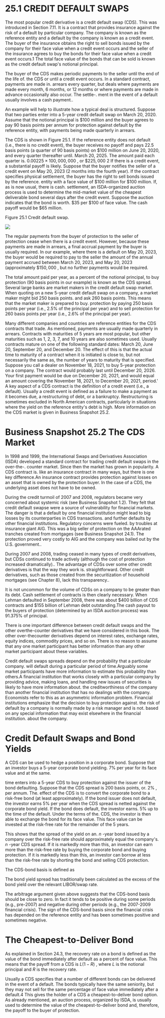 # 25.1 CREDIT DEFAULT SWAPS  

The most popular credit derivative is a credit default swap (CDS). This was introduced in Section 7.11. It is a contract that provides insurance against the risk of a default by particular company. The company is known as the reference entity and a default by the company is known as a credit event. The buyer of the insurance obtains the right to sell bonds issued by the company for their face value when a credit event occurs and the seller of the insurance agrees to buy the bonds for their face value when a credit event occurs.1 The total face value of the bonds that can be sold is known as the credit default swap's notional principal.  

The buyer of the CDS makes periodic payments to the seller until the end of the life of. the CDS or until a credit event occurs. In a standard contract, payments are made in. arrears every quarter, but deals where payments are made every month, 6 months, or 12 months or where payments are made in advance occasionally also occur. The settle-. ment in the event of a default usually involves a cash payment..  

An example will help to illustrate how a typical deal is structured. Suppose that two parties enter into a 5-year credit default swap on March 20, 2020. Assume that the notional principal is $\$100$ million and the buyer agrees to pay 90 basis points per annum for protection against default by the reference entity, with payments being made quarterly in arrears.  

The CDS is shown in Figure 25.1. If the reference entity does not default (i.e., there is no credit event), the buyer receives no payoff and pays 22.5 basis points (a quarter of 90 basis points) on $\$100$ million on June 20, 2020, and every quarter thereafter until. March 20, 2025. The amount paid each quarter is. $0.00225\times100,000,000$ , or $\$225,000$ 2 If there is a credit event, a substantial payoff is likely. Suppose that the buyer notifies the seller of a credit event on May 20, 2023 (2 months into the fourth year). If the contract specifies physical settlement, the buyer has the right to sell bonds issued by the reference. entity with a face value of $\$100$ million for $\$100$ million. If, as is now usual, there is cash. settlement, an ISDA-organized auction process is used to determine the mid-market value of the cheapest deliverable bond several days after the credit event. Suppose the auction indicates that the bond is worth. $\$35$ per $\$100$ of face value. The cash payoff would be $\$65$ million.  

Figure 25.1 Credit default swap.  

![](849016e2d4bd4a824e0c1705e5220731398e581432fd75b257195772e16b08b1.jpg)  

The regular payments from the buyer of protection to the seller of protection cease when there is a credit event. However, because these payments are made in arrears, a final accrual payment by the buyer is usually required. In our example, where there is a default on May 20, 2023, the buyer would be required to pay to the seller the amount of the annual payment accrued between March 20, 2023, and May 20, 2023 (approximately $\$150,000$ , but no further payments would be required.  

The total amount paid per year, as a percent of the notional principal, to buy protection (90 basis points in our example) is known as the CDS spread. Several large banks are market makers in the credit default swap market. When quoting on a new 5-year credit default swap on a company, a market maker might bid 250 basis points. and ask 260 basis points. This means that the market maker is prepared to buy. protection by paying 250 basis points per year (i.e., $2.5\%$ of the principal per year) and to sell protection for 260 basis points per year (i.e., $2.6\%$ of the principal per year).  

Many different companies and countries are reference entities for the CDS contracts that trade. As mentioned, payments are usually made quarterly in arrears. Contracts with maturities of 5 years are most popular, but other maturities such as 1, 2, 3, 7, and 10 years are also sometimes used. Usually contracts mature on one of the following standard dates: March 20, June 20, September 20, and December 20. The effect of this is that the actual time to maturity of a contract when it is initiated is close to, but not necessarily the same as, the number of years to maturity that is specified. Suppose you call a dealer on November 18, 2021, to buy 5-year protection on a company. The contract would probably last until December 20, 2026. Your first payment would be due on December 20, 2021, and would equal an amount covering the November 18, 2021, to December 20, 2021, period.' A key aspect of a CDS contract is the definition of a credit event (i.e., a default). Usually a credit event is defined as a failure to make a payment as it becomes due, a restructuring of debt, or a bankruptcy. Restructuring is sometimes excluded in North American contracts, particularly in situations where the yield on the reference entity's debt is high. More information on the CDS market is given in Business Snapshot 25.2.  

# Business Snapshot 25.2 The CDS Market  

In 1998 and 1999, the International Swaps and Derivatives Association (ISDA) developed a standard contract for trading credit default swaps in the over-the-. counter market. Since then the market has grown in popularity. A CDS contract is. like an insurance contract in many ways, but there is one key difference.An insurance contract provides protection against losses on an asset that is owned by the protection buyer. In the case of a CDS, the underlying asset does not have to be owned.  

During the credit turmoil of 2007 and 2008, regulators became very concerned about systemic risk (see Business Snapshot 1.2). They felt that credit default swapse were a source of vulnerability for financial markets. The danger is that a default by one financial institution might lead to big losses by its counterparties in CDS transactions. and further defaults by other financial institutions. Regulatory concerns were fueled. by troubles at insurance giant AIG. This was a big seller of protection on the AAArated tranches created from mortgages (see Business Snapshot 24.1). The protection proved very costly to AIG and the company was bailed out by the U.S. government..  

During 2007 and 2008, trading ceased in many types of credit derivatives, but CDSs continued to trade actively (although the cost of protection increased dramatically).. The advantage of CDSs over some other credit derivatives is that the way they work is. straightforward. Other credit derivatives, such as those created from the securitization of household mortgages (see Chapter 8), lack this transparency..  

It is not uncommon for the volume of CDSs on a company to be greater than its debt. Cash settlement of contracts is then clearly necessary. When Lehman defaulted in September 2008, there was about $\$400$ billion of CDS contracts and $\$155$ billion of Lehman debt outstanding.The cash payout to the buyers of protection (determined by an ISDA auction process) was $91.375\%$ of principal.  

There is one important difference between credit default swaps and the other overthe-counter derivatives that we have considered in this book. The other over-thecounter derivatives depend on interest rates, exchange rates, equity indices, commodity prices, and so on. There is no reason to assume that any one market participant has better information than any other market participant about these variables.  

Credit default swaps spreads depend on the probability that a particular company. will default during a particular period of time.Arguably some market participants have more information to estimate this probability than others.A financial institution that works closely with a particular company by providing advice, making loans, and handling new issues of securities is likely to have more information about. the creditworthiness of the company than another financial institution that has no dealings with the company. Economists refer to this as an asymmetric information problem. Financial institutions emphasize that the decision to buy protection against. the risk of default by a company is normally made by a risk manager and is not. based on any special information that may exist elsewhere in the financial institution. about the company.  

# Credit Default Swaps and Bond Yields  

A CDS can be used to hedge a position in a corporate bond. Suppose that an investor buys a 5-year corporate bond yielding. $7\%$ per year for its face value and at the same.  

time enters into a 5-year CDS to buy protection against the issuer of the bond defaulting. Suppose that the CDS spread is 200 basis points, or. $2\%$ , per annum. The. effect of the CDS is to convert the corporate bond to a risk-free bond (at least approximately). If the bond issuer does not default, the investor earns $5\%$ per year when the CDS spread is netted against the corporate bond yield. If the bond does default, the investor earns. $5\%$ up to the time of the default. Under the terms of the. CDS, the investor is then able to exchange the bond for its face value. This face value can be invested at the risk-free rate for the remainder of the 5 years.  

This shows that the spread of the yield on an. $n$ -year bond issued by a company over the risk-free rate should approximately equal the company's. $n$ -year CDS spread. If it is markedly more than this, an investor can earn more than the risk-free rate by buying the corporate bond and buying protection. If it is markedly less than this, an investor can borrow at less than the risk-free rate by shorting the bond and selling CDS protection.  

The CDS-bond basis is defined as  

The bond yield spread has traditionally been calculated as the excess of the bond yield over the relevant LIBOR/swap rate.  

The arbitrage argument given above suggests that the CDS-bond basis should be close to zero. In fact it tends to be positive during some periods (e.g., pre-2007) and negative during other periods (e.g., the 2007-2009 financial crisis). The sign of the CDS-bond basis since the financial crisis has depended on the reference entity and has been sometimes positive and sometimes negative.  

# The Cheapest-to-Deliver Bond  

As explained in Section 24.3, the recovery rate on a bond is defined as the value of the bond immediately after default as a percent of face value. This means that the payoff from a CDS is $L(1-R)$ , where $L$ is the notional principal and $R$ is the recovery rate.  

Usually a CDS specifies that a number of different bonds can be delivered in the event of a default. The bonds typically have the same seniority, but they may not sell for the same percentage of face value immediately after a default.4 This gives the holder of a CDS a cheapest-to-deliver bond option. As already mentioned, an auction process, organized by ISDA, is usually used to determine the value of the cheapest-to-deliver bond and, therefore, the payoff to the buyer of protection.  
